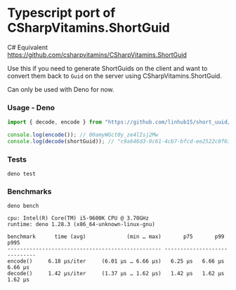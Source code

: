 # Typescript port of CSharpVitamins.ShortGuid

C# Equivalent <https://github.com/csharpvitamins/CSharpVitamins.ShortGuid>

Use this if you need to generate ShortGuids on the client and want to convert
them back to `Guid` on the server using CSharpVitamins.ShortGuid.

Can only be used with Deno for now.

### Usage - Deno

```typescript
import { decode, encode } from "https://github.com/linhub15/short_uuid/mod.ts";

console.log(encode()); // 00amyWGct0y_ze4lIsj2Mw
console.log(decode(shortGuid)); // "c9a646d3-9c61-4cb7-bfcd-ee2522c8f633"
```

### Tests

`deno test`

### Benchmarks

`deno bench`

```
cpu: Intel(R) Core(TM) i5-9600K CPU @ 3.70GHz
runtime: deno 1.28.3 (x86_64-unknown-linux-gnu)

benchmark      time (avg)             (min … max)       p75       p99      p995
------------------------------------------------- -----------------------------
encode()     6.18 µs/iter     (6.01 µs … 6.66 µs)   6.25 µs   6.66 µs   6.66 µs
decode()     1.42 µs/iter     (1.37 µs … 1.62 µs)   1.42 µs   1.62 µs   1.62 µs
```
